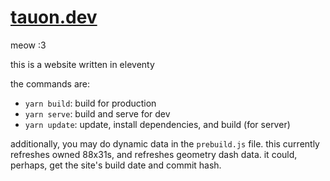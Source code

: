 # [tauon.dev](https://tauon.dev)

meow :3

this is a website written in eleventy

the commands are:
- `yarn build`: build for production
- `yarn serve`: build and serve for dev
- `yarn update`: update, install dependencies, and build (for server)

additionally, you may do dynamic data in the `prebuild.js` file. this currently
refreshes owned 88x31s, and refreshes geometry dash data. it could,
perhaps, get the site's build date and commit hash.
